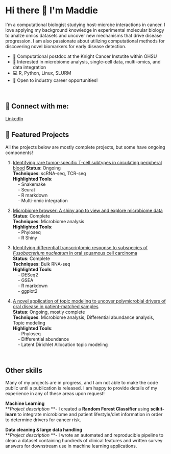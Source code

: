 # Hi there 👋 I'm Maddie

I'm a computational biologist studying host-microbe interactions in cancer. I love applying my background knowledge in experimental molecular biology to analze omics datasets and uncover new mechanisms that drive disease progression. I am also passionate about utilizing computational methods for discovering novel biomarkers for early disease detection. 
<br>

- 🔬 Computational postdoc at the Knight Cancer Instutite within OHSU 
- 🧬 Interested in microbiome analysis, single-cell data, multi-omics, and data integration
- 💻 R, Python, Linux, SLURM
- 🌱 Open to industry career opportunities!
<br>


## 🔗 Connect with me: 
[LinkedIn](https://www.linkedin.com/in/kriegermadeline/)
<br>

## 📌 Featured Projects
All the projects below are mostly complete projects, but some have ongoing components! 

1. [Identifying rare tumor-specific T-cell subtypes in circulating peripheral blood](https://github.com/kriegerm/RD_CRC_snakemake)
   **Status**: Ongoing  
   **Techniques**: scRNA-seq, TCR-seq  
   **Highlighted Tools**:  
   &nbsp;&nbsp;&nbsp;&nbsp;- Snakemake  
   &nbsp;&nbsp;&nbsp;&nbsp;- Seurat  
   &nbsp;&nbsp;&nbsp;&nbsp;- R markdown  
   &nbsp;&nbsp;&nbsp;&nbsp;- Multi-omic integration  

3. [Microbiome browser: A shiny app to view and explore microbiome data](http://github.com/kriegerm/Microbiome_browser)  
   **Status**: Complete  
   **Techniques**: Microbiome analysis  
   **Highlighted Tools**:  
   &nbsp;&nbsp;&nbsp;&nbsp;- Phyloseq  
   &nbsp;&nbsp;&nbsp;&nbsp;- R Shiny  

4. [Identifying differential transcriptomic response to subspecies of *Fusobacterium nucleatum* in oral squamous cell carcinoma](https://github.com/kriegerm/Fuso_subsp_OSCC_prelim)  
   **Status**: Complete  
   **Techniques**: Bulk RNA-seq  
   **Highlighted Tools**:  
   &nbsp;&nbsp;&nbsp;&nbsp;- DESeq2  
   &nbsp;&nbsp;&nbsp;&nbsp;- GSEA  
   &nbsp;&nbsp;&nbsp;&nbsp;- R markdown  
   &nbsp;&nbsp;&nbsp;&nbsp;- ggplot2  

5. [A novel application of topic modeling to uncover polymicrobial drivers of oral disease in patient-matched samples]()  
   **Status**: Ongoing, mostly complete  
   **Techniques**: Microbiome analysis, Differential abundance analysis, Topic modeling  
   **Highlighted Tools**:  
   &nbsp;&nbsp;&nbsp;&nbsp;- Phyloseq  
   &nbsp;&nbsp;&nbsp;&nbsp;- Differential abundance  
   &nbsp;&nbsp;&nbsp;&nbsp;- Latent Dirichlet Allocation topic modeling

<br>

## Other skills
Many of my projects are in progress, and I am not able to make the code public until a publication is released. I am happy to provide details of my experience in any of these areas upon request!

**Machine Learning**<br>
**<i>Project description</i> **- I created a <b> Random Forest Classifier </b> using <b> scikit-learn </b> to integrate microbiome and patient lifestyle/diet information in order to determine drivers for cancer risk.

**Data cleaning & large data handling**<br>
**<i>Project description</i> **- I wrote an automated and reproducible pipeline to clean a dataset containing hundreds of clinical features and written survey answers for downstream use in machine learning applications.
